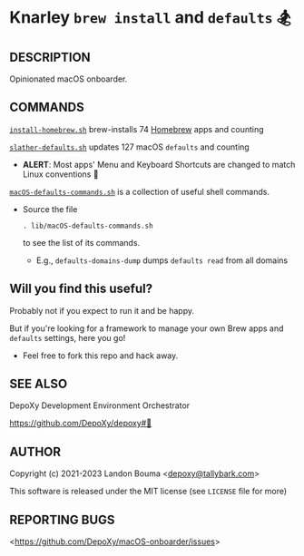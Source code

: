 Knarley `brew install` and `defaults` 🏂
========================================

## DESCRIPTION

  Opinionated macOS onboarder.

## COMMANDS

  [`install-homebrew.sh`](install-homebrew.sh)
  brew-installs 74 [Homebrew](https://brew.sh/) apps
  and counting

  [`slather-defaults.sh`](slather-defaults.sh)
  updates 127 macOS `defaults`
  and counting

  - **ALERT**: Most apps' Menu and Keyboard Shortcuts are
    changed to match Linux conventions 🤪

  [`macOS-defaults-commands.sh`](macOS-defaults-commands.sh)
  is a collection of useful shell commands.

  - Source the file 

        . lib/macOS-defaults-commands.sh

    to see the list of its commands.

    - E.g., `defaults-domains-dump` dumps `defaults read` from all domains

## Will you find this useful?

  Probably not if you expect to run it and be happy.

  But if you're looking for a framework to manage your
  own Brew apps and `defaults` settings, here you go!

  - Feel free to fork this repo and hack away.

## SEE ALSO

  DepoXy Development Environment Orchestrator

  https://github.com/DepoXy/depoxy#🍯

## AUTHOR

Copyright (c) 2021-2023 Landon Bouma &lt;depoxy@tallybark.com&gt;

This software is released under the MIT license (see `LICENSE` file for more)

## REPORTING BUGS

&lt;https://github.com/DepoXy/macOS-onboarder/issues&gt;


